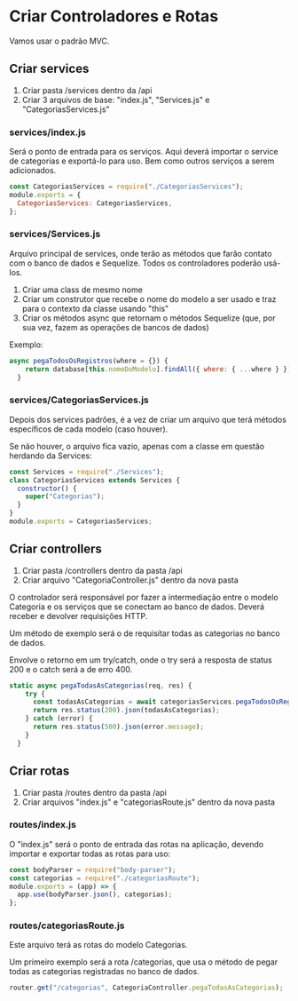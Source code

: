 # Criar Controladores e Rotas

Vamos usar o padrão MVC.

## Criar services

1. Criar pasta /services dentro da /api
2. Criar 3 arquivos de base: "index.js", "Services.js" e "CategoriasServices.js"

### services/index.js

Será o ponto de entrada para os serviços. Aqui deverá importar o service de categorias e exportá-lo para uso. Bem como outros serviços a serem adicionados.

```javascript
const CategoriasServices = require("./CategoriasServices");
module.exports = {
  CategoriasServices: CategoriasServices,
};
```

### services/Services.js

Arquivo principal de services, onde terão as métodos que farão contato com o banco de dados e Sequelize. Todos os controladores poderão usá-los.

1. Criar uma class de mesmo nome
2. Criar um construtor que recebe o nome do modelo a ser usado e traz para o contexto da classe usando "this"
3. Criar os métodos async que retornam o métodos Sequelize (que, por sua vez, fazem as operações de bancos de dados)

Exemplo: 

```javascript
async pegaTodosOsRegistros(where = {}) {
    return database[this.nomeDoModelo].findAll({ where: { ...where } });
  }
```

### services/CategoriasServices.js

Depois dos services padrões, é a vez de criar um arquivo que terá métodos específicos de cada modelo (caso houver).

Se não houver, o arquivo fica vazio, apenas com a classe em questão herdando da Services:

```javascript
const Services = require("./Services");
class CategoriasServices extends Services {
  constructor() {
    super("Categorias");
  }
}
module.exports = CategoriasServices;
```

## Criar controllers

1. Criar pasta /controllers dentro da pasta /api
2. Criar arquivo "CategoriaController.js" dentro da nova pasta 

O controlador será responsável por fazer a intermediação entre o modelo Categoria e os serviços que se conectam ao banco de dados. Deverá receber e devolver requisições HTTP.

Um método de exemplo será o de requisitar todas as categorias no banco de dados. 

Envolve o retorno em um try/catch, onde o try será a resposta de status 200 e o catch será a de erro 400.

```javascript
static async pegaTodasAsCategorias(req, res) {
    try {
      const todasAsCategorias = await categoriasServices.pegaTodosOsRegistros();
      return res.status(200).json(todasAsCategorias);
    } catch (error) {
      return res.status(500).json(error.message);
    }
  }
```

## Criar rotas

1. Criar pasta /routes dentro da pasta /api
2. Criar arquivos "index.js" e "categoriasRoute.js" dentro da nova pasta 

### routes/index.js

O "index.js" será o ponto de entrada das rotas na aplicação, devendo importar e exportar todas as rotas para uso:

```javascript
const bodyParser = require("body-parser");
const categorias = require("./categoriasRoute");
module.exports = (app) => {
  app.use(bodyParser.json(), categorias);
};
```

### routes/categoriasRoute.js

Este arquivo terá as rotas do modelo Categorias.

Um primeiro exemplo será a rota /categorias, que usa o método de pegar todas as categorias registradas no banco de dados.

```javascript
router.get("/categorias", CategoriaController.pegaTodasAsCategorias);
```

